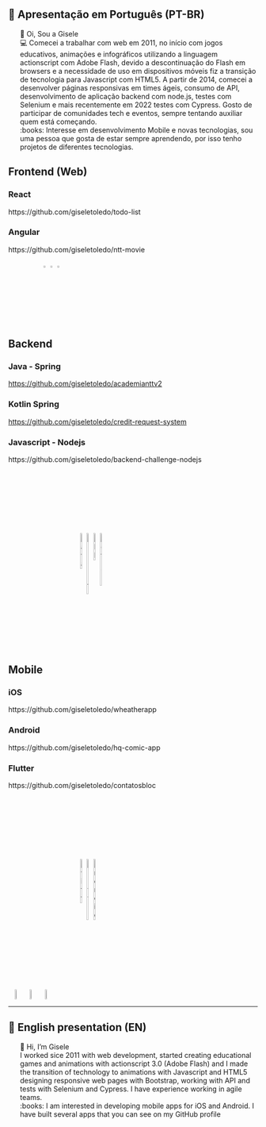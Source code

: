 ## :memo: Apresentação em Português (PT-BR)
<ul style="list-style-type:none">
  <li>👋 Oi, Sou a Gisele</li>
  <li> 💻 Comecei a trabalhar com web em 2011, no início com jogos educativos, animações e infográficos utilizando a linguagem actionscript com Adobe Flash, devido a descontinuação do Flash em browsers e a necessidade de uso em dispositivos móveis fiz a transição de tecnologia para Javascript com HTML5. 
    A partir de 2014, comecei a desenvolver páginas responsivas em times ágeis, consumo de API, desenvolvimento de aplicação backend com node.js, testes com Selenium e mais recentemente em 2022 testes com Cypress.
    Gosto de participar de comunidades tech e eventos, sempre tentando auxiliar quem está começando.
  </li>
  <li>:books: Interesse em desenvolvimento Mobile e novas tecnologias, sou uma pessoa que gosta de estar sempre aprendendo, por isso tenho projetos de diferentes tecnologias.</li>
</ul>

## Frontend (Web)

### React

<p>https://github.com/giseletoledo/todo-list</p>

### Angular 

<p>https://github.com/giseletoledo/ntt-movie</p>

<div style="display: flex; row-gap: 100px;">
  <div align="center">
  <img loading="lazy" src="https://cdn.jsdelivr.net/gh/devicons/devicon@latest/icons/javascript/javascript-original.svg" alt="JS" width="6%" />
  <img loading="lazy" src="https://cdn.jsdelivr.net/gh/devicons/devicon@latest/icons/react/react-original.svg" alt="React" width="6%" />
  <img loading="lazy" src="https://cdn.jsdelivr.net/gh/devicons/devicon@latest/icons/angular/angular-original.svg" alt="Angular" width="6%" />
  </div>
</div>

## Backend

### Java - Spring 
https://github.com/giseletoledo/academianttv2

### Kotlin Spring
https://github.com/giseletoledo/credit-request-system

### Javascript - Nodejs
<p>https://github.com/giseletoledo/backend-challenge-nodejs</p>

<div style="display: flex; margin:140px" align="center">
  <img loading="lazy" src="https://cdn.jsdelivr.net/gh/devicons/devicon@latest/icons/java/java-original-wordmark.svg" alt="Java" width="6%" />
  <img src="https://cdn.jsdelivr.net/gh/devicons/devicon@latest/icons/nodejs/nodejs-original.svg" alt="Node.js" width="6%" />        
  <img loading="lazy" src="https://cdn.jsdelivr.net/gh/devicons/devicon@latest/icons/npm/npm-original-wordmark.svg" alt="NPM" width="6%" />
  <img src="https://cdn.jsdelivr.net/gh/devicons/devicon@latest/icons/kotlin/kotlin-original.svg" alt="Kotlin" width="6%" />       
</div>

## Mobile
### iOS
<p>https://github.com/giseletoledo/wheatherapp</p>  

### Android
<p>https://github.com/giseletoledo/hq-comic-app</p>

### Flutter
<p>https://github.com/giseletoledo/contatosbloc</p>
  

<div style="display: flex;margin:140px" align="center">
  <img src="https://cdn.jsdelivr.net/gh/devicons/devicon@latest/icons/swift/swift-original.svg"  alt="Swift" width="6%" />
  <img src="https://cdn.jsdelivr.net/gh/devicons/devicon@latest/icons/flutter/flutter-original.svg"  alt="Flutter" width="6%"/>
  <img src="https://cdn.jsdelivr.net/gh/devicons/devicon@latest/icons/android/android-original.svg"  alt="Android" width="6%"/>  
</div> 


<div style="display: flex;" align="center">
<img src="https://cdn.jsdelivr.net/gh/devicons/devicon@latest/icons/mysql/mysql-original-wordmark.svg" width="6%" />
<img src="https://cdn.jsdelivr.net/gh/devicons/devicon@latest/icons/mongodb/mongodb-original.svg" width="6%" />
<img src="https://cdn.jsdelivr.net/gh/devicons/devicon@latest/icons/firebase/firebase-original.svg" width="6%" />       
</div>

-----------------------------------------------------------------------
## :memo: English presentation (EN)
<ul style="list-style-type:none">
  <li>👋 Hi, I’m Gisele</li>
  <li> I worked sice 2011 with web development, started creating educational games and animations with actionscript 3.0 (Adobe Flash) and I made the transition of technology to animations with Javascript and HTML5 designing responsive web pages with Bootstrap, working with API and tests with Selenium and Cypress. I have experience working in agile teams.
  <li>:books: I am interested in developing mobile apps for iOS and Android. I have built several apps that you can see on my GitHub profile</li>
</ul>

<!---
giseletoledo/giseletoledo is a ✨ special ✨ repository because its `README.md` (this file) appears on your GitHub profile.
You can click the Preview link to take a look at your changes.
--->
